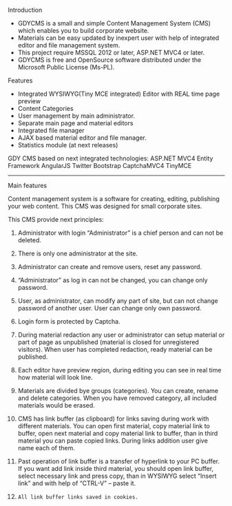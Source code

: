 Introduction

- GDYCMS is a small and simple Content Management System (CMS) which enables you to build corporate website. 
-  Materials can be easy updated by inexpert user with help of integrated editor and file management system.
- This project require MSSQL 2012 or later, ASP.NET MVC4 or later.
- GDYCMS is free and OpenSource software distributed under the Microsoft Public License (Ms-PL).
	
Features

- Integrated WYSIWYG(Tiny MCE integrated) Editor with REAL time page preview
- Content Categories
- User management by main administrator.
- Separate main page and material editors
- Integrated file manager
- AJAX based material editor and file manager.
- Statistics module (at next releases)

GDY CMS based on next integrated technologies:
ASP.NET MVC4
Entity Framework
AngularJS
Twitter Bootstrap
CaptchaMVC4
TinyMCE

------------------------------------------------------------------------------------------------------

Main features


Content management system is a software for creating, editing, publishing your web content. This CMS was designed for small corporate sites. 

This CMS provide next principles: 

1)	Administrator with login “Administrator” is a chief person and can not be deleted.

2)	There is only one administrator at the site.

3)	Administrator can create and remove users, reset any password.

4)	“Administrator” as log in can not be changed, you can change only password.

5)	User, as administrator, can modify any part of site, but can not change password of another user. 
	User can change only own password.

6)	Login form is protected by Captcha.

7)	During material redaction any user or administrator can setup material or part of page as unpublished 
	(material is closed for unregistered visitors). 
	When user has completed redaction, ready material can be published.

8)	Each editor have preview region, during editing you can see in real time how material will look line.

9)	Materials are divided bye groups (categories). You can create, rename and delete categories. 
	When you have removed category, all included materials would be erased.

10)	CMS has link buffer (as clipboard) for links saving during work with different materials. 
	You can open first material, copy material link to buffer, open next material and copy material link to buffer, 
	than in third material you can paste copied links. During links addition user give name each of them.

11)	Past operation of link buffer is a transfer of hyperlink to your PC buffer. 
	If you want add link inside third material, you should open link buffer, select necessary link and press copy, 
	than in WYSIWYG select “Insert link” and with help of “CTRL-V” – paste it.

12) 	All link buffer links saved in cookies.
